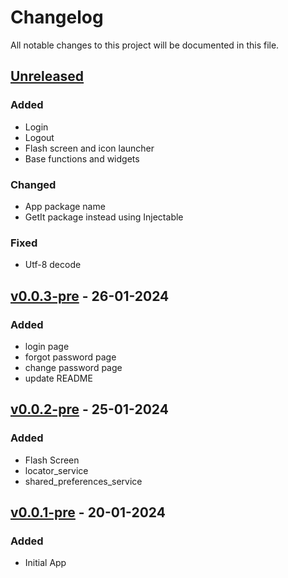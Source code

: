 # Changelog

All notable changes to this project will be documented in this file.

## [Unreleased]

### Added

- Login
- Logout
- Flash screen and icon launcher
- Base functions and widgets

### Changed

- App package name
- GetIt package instead using Injectable

### Fixed

- Utf-8 decode

## [v0.0.3-pre] - 26-01-2024

### Added

- login page
- forgot password page
- change password page
- update README

## [v0.0.2-pre] - 25-01-2024

### Added

- Flash Screen
- locator_service
- shared_preferences_service

## [v0.0.1-pre] - 20-01-2024

### Added

- Initial App

[unreleased]: https://github.com/olivierlacan/keep-a-changelog/compare/v0.0.3-pre...HEAD
[v0.0.3-pre]: https://github.com/venhha/flutter_vtv/compare/v0.0.2-pre...v0.0.3-pre
[v0.0.2-pre]: https://github.com/venhha/flutter_vtv/compare/v0.0.1-pre...v0.0.2-pre
[v0.0.1-pre]: https://github.com/venhha/flutter_vtv/releases/tag/v0.0.1-pre
